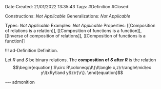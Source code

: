 <br />
<br />

Date Created: 21/01/2022 13:35:43
Tags: #Definition #Closed 

Constructions: _Not Applicable_
Generalizations: _Not Applicable_

Types: _Not Applicable_
Examples: _Not Applicable_ 
Properties: [[Composition of relations is a relation]], [[Composition of functions is a function]], [[Inverse of composition of relations]], [[Composition of functions is a function]]

!!! ad-Definition Definition.

Let $R$ and $S$ be binary relations. The **composition of $S$ after $R$** is the relation
$$\begin{equation}
    S\circ R\coloneqq\l\{\l\langle x,z\r\rangle\mid\ex y\l(xRy\land ySz\r)\r\}.
\end{equation}$$

--- admonition
